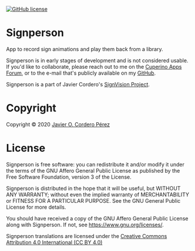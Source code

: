 [![GitHub license](https://img.shields.io/badge/license-GPL3-blue.svg)](https://raw.githubusercontent.com/Cuperino/Signperson/main/LICENSE)

Signperson
=========

App to record sign animations and play them back from a library.

Signperson is in early stages of development and is not considered usable. If you'd like to collaborate, please reach out to me on the [Cuperino Apps Forum](https://forum.cuperino.com), or to the e-mail that's publicly available on my [GitHub](https://github.com/Cuperino/).

Signperson is a part of Javier Cordero's [SignVision Project](http://signvision.org).

# Copyright
Copyright © 2020 [Javier O. Cordero Pérez](https://javiercordero.info)

# License
Signperson is free software: you can redistribute it and/or modify
it under the terms of the GNU Affero General Public License as published by
the Free Software Foundation, version 3 of the License.

Signperson is distributed in the hope that it will be useful,
but WITHOUT ANY WARRANTY; without even the implied warranty of
MERCHANTABILITY or FITNESS FOR A PARTICULAR PURPOSE.  See the
GNU General Public License for more details.

You should have received a copy of the GNU Affero General Public License
along with Signperson.  If not, see <https://www.gnu.org/licenses/>.

Signperson translations are licensed under the [Creative Commons Attribution 4.0 International (CC BY 4.0)](https://creativecommons.org/licenses/by/4.0/)
